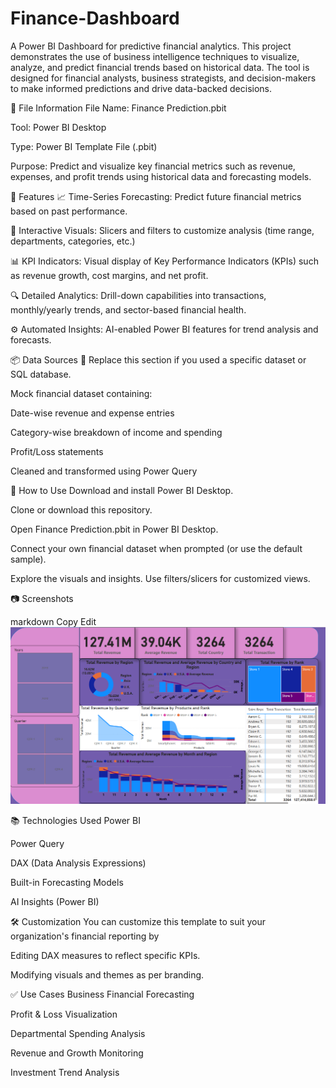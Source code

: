 # Finance-Dashboard
A Power BI Dashboard for predictive financial analytics. This project demonstrates the use of business intelligence techniques to visualize, analyze, and predict financial trends based on historical data. The tool is designed for financial analysts, business strategists, and decision-makers to make informed predictions and drive data-backed decisions.

📁 File Information
File Name: Finance Prediction.pbit

Tool: Power BI Desktop

Type: Power BI Template File (.pbit)

Purpose: Predict and visualize key financial metrics such as revenue, expenses, and profit trends using historical data and forecasting models.

📌 Features
📈 Time-Series Forecasting: Predict future financial metrics based on past performance.

🧩 Interactive Visuals: Slicers and filters to customize analysis (time range, departments, categories, etc.)

📊 KPI Indicators: Visual display of Key Performance Indicators (KPIs) such as revenue growth, cost margins, and net profit.

🔍 Detailed Analytics: Drill-down capabilities into transactions, monthly/yearly trends, and sector-based financial health.

⚙️ Automated Insights: AI-enabled Power BI features for trend analysis and forecasts.

📦 Data Sources
📌 Replace this section if you used a specific dataset or SQL database.

Mock financial dataset containing:

Date-wise revenue and expense entries

Category-wise breakdown of income and spending

Profit/Loss statements

Cleaned and transformed using Power Query

🚀 How to Use
Download and install Power BI Desktop.

Clone or download this repository.

Open Finance Prediction.pbit in Power BI Desktop.

Connect your own financial dataset when prompted (or use the default sample).

Explore the visuals and insights. Use filters/slicers for customized views.

📷 Screenshots


markdown
Copy
Edit
![Overview Dashboard](https://github.com/AshutoshPratapSingh17/Finance-Dashboard/blob/main/Dashboard.png)

📚 Technologies Used
Power BI

Power Query

DAX (Data Analysis Expressions)

Built-in Forecasting Models

AI Insights (Power BI)

🛠️ Customization
You can customize this template to suit your organization's financial reporting by


Editing DAX measures to reflect specific KPIs.

Modifying visuals and themes as per branding.

✅ Use Cases
Business Financial Forecasting

Profit & Loss Visualization

Departmental Spending Analysis

Revenue and Growth Monitoring

Investment Trend Analysis

